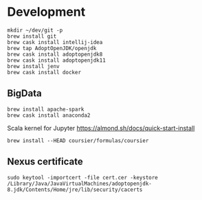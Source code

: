 # Development
```
mkdir ~/dev/git -p
brew install git
brew cask install intellij-idea
brew tap AdoptOpenJDK/openjdk
brew cask install adoptopenjdk8
brew cask install adoptopenjdk11
brew install jenv
brew cask install docker
```

## BigData
```
brew install apache-spark
brew cask install anaconda2
```

Scala kernel for Jupyter https://almond.sh/docs/quick-start-install
```
brew install --HEAD coursier/formulas/coursier
```

## Nexus certificate
```
sudo keytool -importcert -file cert.cer -keystore /Library/Java/JavaVirtualMachines/adoptopenjdk-8.jdk/Contents/Home/jre/lib/security/cacerts
```